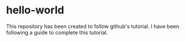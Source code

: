 # hello-world
This repository has been created to follow github's tutorial.
I have been following a guide to complete this tutorial.
